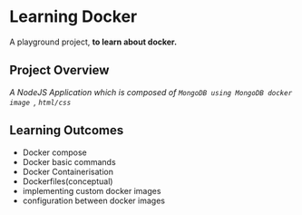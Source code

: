 
# Learning Docker

A playground project, **to learn about docker.** 



## Project Overview

*A NodeJS Application which is composed of `MongoDB using MongoDB docker image
`, `html/css`*

## Learning Outcomes
- Docker compose
- Docker basic commands
- Docker Containerisation
- Dockerfiles(conceptual)
- implementing custom docker images
- configuration between docker images

